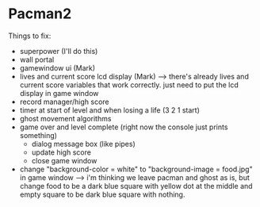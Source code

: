 # Pacman2

Things to fix:
- superpower (I'll do this)
- wall portal 
- gamewindow ui (Mark)
- lives and current score lcd display (Mark) --> there's already lives and current score variables that work correctly. just need to put the lcd display in game window
- record manager/high score
- timer at start of level and when losing a life (3 2 1 start)
- ghost movement algorithms
- game over and level complete (right now the console just prints something)
    - dialog message box (like pipes)
    - update high score
    - close game window
- change "background-color = white" to "background-image = food.jpg" in game window --> i'm thinking we leave pacman and ghost as is, but change food to be a dark blue square with yellow dot at the middle and empty square to be dark blue square with nothing.
